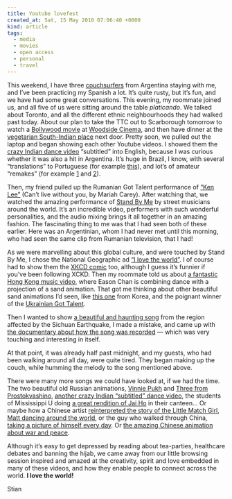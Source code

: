 ```yaml
---
title: Youtube lovefest
created_at: Sat, 15 May 2010 07:06:40 +0000
kind: article
tags:
  - media
  - movies
  - open access
  - personal
  - travel
---
```


This weekend, I have three [couchsurfers](http://couchsurfing.org) from
Argentina staying with me, and I’ve been practicing my Spanish a lot.
It’s quite rusty, but it’s fun, and we have had some great
conversations. This evening, my roommate joined us, and all five of us
were sitting around the table *platicando*. We talked about Toronto, and
all the different ethnic neighbourhoods they had walked past today.
About our plan to take the TTC out to Scarborough tomorrow to watch a
[Bollywood movie](http://www.youtube.com/watch?v=dokDCg5JGEU) at
[Woodside Cinema](http://www.goldentheatres.com/woodside/new/), and then
have dinner at the [vegetarian South-Indian
place](http://www.saravanaabhavan.ca/) next door. Pretty soon, we pulled
out the laptop and began showing each other Youtube videos. I showed
them the [crazy Indian dance
video](http://www.youtube.com/watch?v=ZA1NoOOoaNw) “subtitled” into
English, because I was curious whether it was also a hit in Argentina.
It’s huge in Brazil, I know, with several “translations” to Portuguese
(for example [this](http://www.youtube.com/watch?v=VjhO5CO2MzA)), and
lot’s of amateur “remakes” (for example
[1](http://www.youtube.com/watch?v=GEEuQ8K9uKI) and
[2](http://www.youtube.com/watch?v=-E-ZocdQFIE)).

Then, my friend pulled up the Rumanian Got Talent performance of [“Ken
Lee”](http://www.youtube.com/watch?v=_RgL2MKfWTo) (Can’t live without
you, by Mariah Carey). After watching that, we watched the amazing
performance of [Stand By Me](http://www.youtube.com/watch?v=Us-TVg40ExM)
by street musicians around the world. It’s an incredible video,
performers with such wonderful personalities, and the audio mixing
brings it all together in an amazing fashion. The fascinating thing to
me was that I had seen both of these earlier. Here was an Argentinian,
whom I had never met until this morning, who had seen the same clip from
Rumanian television, that I had!

As we were marvelling about this global culture, and were touched by
Stand By Me, I chose the National Geographic ad [“I love the
world”](http://www.youtube.com/watch?v=V5BxymuiAxQ). I of course had to
show them the [XKCD comic](http://xkcd.com/442/) too, although I guess
it’s funnier if you’ve been following XCKD. Then my roommate told us
about [a fantastic Hong Kong music
video](http://www.youtube.com/watch?v=t0EG6pSwcBk), where Eason Chan is
combining dance with a projection of a sand animation. That got me
thinking about other beautiful sand animations I’d seen, like [this
one](http://www.youtube.com/watch?v=VKJ_68q_Mec) from Korea, and the
poignant winner of the [Ukrainian Got
Talent](http://www.youtube.com/watch?v=B6X8oX3pQqA).

Then I wanted to show [a beautiful and haunting
song](http://www.youtube.com/watch?v=biMLVdc4UFg) from the region
affected by the Sichuan Earthquake, I made a mistake, and came up with
[the documentary about how the song was
recorded](http://www.youtube.com/watch?v=IPJm_3MyL_U) — which was very
touching and interesting in itself.

At that point, it was already half past midnight, and my guests, who had
been walking around all day, were quite tired. They began making up the
couch, while humming the melody to the song mentioned above.

There were many more songs we could have looked at, if we had the time.
The two beautiful old Russian animations, [Vinnie
Pukh](http://www.youtube.com/watch?v=sqdiEUp6s4E) and [Three from
Prostokvashino](http://www.youtube.com/watch?v=FOebKn_WhI0), [another
crazy Indian “subtitled” dance
video](http://www.youtube.com/watch?v=6MdpaoBbK8c), the students of
Mississippi U doing [a great rendition of Jai
Ho](http://www.youtube.com/watch?v=QSOgVgM7CDc) in their canteen… Or
maybe how a Chinese artist [reinterpreted the story of the Little Match
Girl](http://www.youtube.com/watch?v=qHULyjIeUsQ), [Matt dancing around
the world](http://www.youtube.com/watch?v=zlfKdbWwruY), or the guy who
walked through China, [taking a picture of himself every
day](http://www.youtube.com/watch?v=5ky6vgQfU24). Or [the amazing
Chinese animation about war and
peace](http://reganmian.net/blog/2009/10/19/stories-of-peace-from-china-and-ukraine/).

Although it’s easy to get depressed by reading about tea-parties,
healthcare debates and banning the hijab, we came away from our little
browsing session inspired and amazed at the creativity, spirit and love
embedded in many of these videos, and how they enable people to connect
across the world. **I love the world!**

Stian
